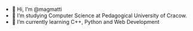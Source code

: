 - 👋 Hi, I’m @magmatti
- 👀 I’m studying Computer Science at Pedagogical University of Cracow.
- 🌱 I’m currently learning C++, Python and Web Development

<!---
magmatti/magmatti is a ✨ special ✨ repository because its `README.md` (this file) appears on your GitHub profile.
You can click the Preview link to take a look at your changes.
--->
